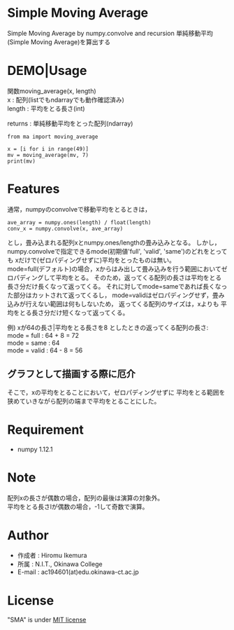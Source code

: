 # Simple Moving Average
Simple Moving Average by numpy.convolve and recursion
単純移動平均(Simple Moving Average)を算出する

# DEMO|Usage
関数moving_average(x, length)  
x : 配列(listでもndarrayでも動作確認済み)  
length : 平均をとる長さ(int)

returns : 単純移動平均をとった配列(ndarray)

~~~python:sample
from ma import moving_average

x = [i for i in range(49)]
mv = moving_average(mv, 7)
print(mv)
~~~

# Features
通常，numpyのconvolveで移動平均をとるときは，

~~~python:by numpy
ave_array = numpy.ones(length) / float(length)
conv_x = numpy.convolve(x, ave_array)
~~~

とし，畳み込まれる配列xとnumpy.ones/lengthの畳み込みとなる。
しかし，numpy.convolveで指定できるmode(初期値'full', 'valid', 'same')のどれをとっても
xだけで(ゼロパディングせずに)平均をとったものは無い。  
mode=full(デフォルト)の場合，xからはみ出して畳み込みを行う範囲においてゼロパディングして平均をとる。
そのため，返ってくる配列の長さは平均をとる長さ分だけ長くなって返ってくる。
それに対してmode=sameであれば長くなった部分はカットされて返ってくるし，
mode=validはゼロパディングせず，畳み込みが行えない範囲は何もしないため，
返ってくる配列のサイズは，xよりも 平均をとる長さ分だけ短くなって返ってくる。

例) xが64の長さ|平均をとる長さを8 としたときの返ってくる配列の長さ:  
mode = full  : 64 + 8 = 72  
mode = same  : 64  
mode = valid : 64 - 8 = 56

## グラフとして描画する際に厄介

そこで，xの平均をとることにおいて，ゼロパディングせずに
平均をとる範囲を狭めていきながら配列の端まで平均をとることにした。

# Requirement
* numpy 1.12.1

# Note
配列xの長さが偶数の場合，配列の最後は演算の対象外。  
平均をとる長さlが偶数の場合，-1して奇数で演算。

# Author
* 作成者 : Hiromu Ikemura
* 所属 : N.I.T., Okinawa College
* E-mail : ac194601(at)edu.okinawa-ct.ac.jp

# License
"SMA" is under [MIT license](https://en.wikipedia.org/wiki/MIT_License)
